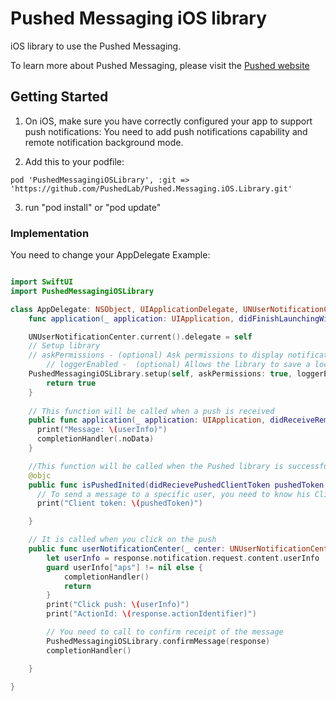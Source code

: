 # Pushed Messaging iOS library

iOS library to use the Pushed Messaging.

To learn more about Pushed Messaging, please visit the [Pushed website](https://pushed.ru)

## Getting Started

1. On iOS, make sure you have correctly configured your app to support push notifications:
You need to add push notifications capability and remote notification background mode.

2. Add this to your podfile: 
```
pod 'PushedMessagingiOSLibrary', :git => 'https://github.com/PushedLab/Pushed.Messaging.iOS.Library.git'
```

3. run "pod install" or "pod update" 

### Implementation

You need to change your AppDelegate
Example: 

```swift

import SwiftUI
import PushedMessagingiOSLibrary

class AppDelegate: NSObject, UIApplicationDelegate, UNUserNotificationCenterDelegate {
    func application(_ application: UIApplication, didFinishLaunchingWithOptions launchOptions: [UIApplication.LaunchOptionsKey : Any]? = nil) -> Bool {

	UNUserNotificationCenter.current().delegate = self        
	// Setup library
	// askPermissions - (optional) Ask permissions to display notifications.
        // loggerEnabled -  (optional) Allows the library to save a local log for debugging purposes.
	PushedMessagingiOSLibrary.setup(self, askPermissions: true, loggerEnabled: false)
        return true
    }
    
    // This function will be called when a push is received
    public func application(_ application: UIApplication, didReceiveRemoteNotification userInfo: [AnyHashable : Any], fetchCompletionHandler completionHandler: @escaping (UIBackgroundFetchResult) -> Void) {
      print("Message: \(userInfo)")
      completionHandler(.noData)
    }

    //This function will be called when the Pushed library is successfully initialized
    @objc
    public func isPushedInited(didRecievePushedClientToken pushedToken: String) {
      // To send a message to a specific user, you need to know his Client token.
      print("Client token: \(pushedToken)")

    }

    // It is called when you click on the push
    public func userNotificationCenter(_ center: UNUserNotificationCenter, didReceive response: UNNotificationResponse, withCompletionHandler completionHandler: @escaping () -> Void) {
        let userInfo = response.notification.request.content.userInfo
        guard userInfo["aps"] != nil else {
            completionHandler()
            return
        }
        print("Click push: \(userInfo)")
        print("ActionId: \(response.actionIdentifier)")

        // You need to call to confirm receipt of the message
        PushedMessagingiOSLibrary.confirmMessage(response)
        completionHandler()

    }

}

```



